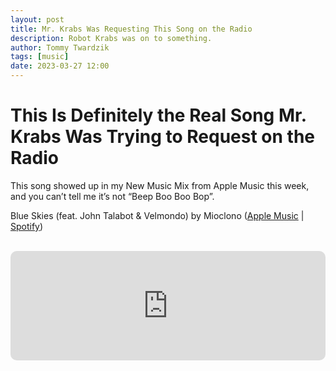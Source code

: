 ```yaml
---
layout: post
title: Mr. Krabs Was Requesting This Song on the Radio
description: Robot Krabs was on to something.
author: Tommy Twardzik
tags: [music]
date: 2023-03-27 12:00
---
```


# This Is Definitely the Real Song Mr. Krabs Was Trying to Request on the Radio

This song showed up in my New Music Mix from Apple Music this week, and you can’t tell me it’s not “Beep Boo Boo Bop”.

Blue Skies (feat. John Talabot & Velmondo) by Mioclono 
([Apple Music](https://music.apple.com/album/blue-skies-feat-john-talabot-velmondo/1653972717?i=1653972718) | [Spotify](https://open.spotify.com/track/1vx0vqCUg0fxAzy1oSRAzE?si=77a628f4afeb4bcb))

<br>
<iframe allow="autoplay *; encrypted-media *; fullscreen *; clipboard-write" frameborder="0" height="175" style="width:100%;max-width:660px;overflow:hidden;border-radius:10px;" sandbox="allow-forms allow-popups allow-same-origin allow-scripts allow-storage-access-by-user-activation allow-top-navigation-by-user-activation" src="https://embed.music.apple.com/album/blue-skies-feat-john-talabot-velmondo/1653972717?i=1653972718"></iframe>
